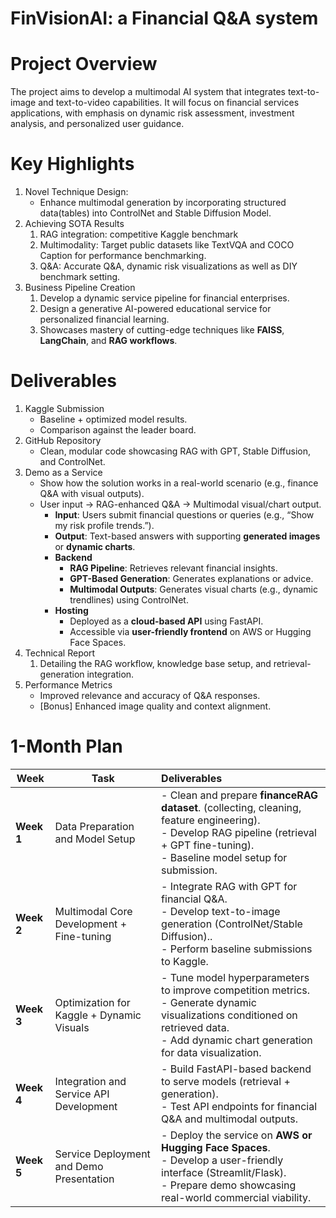# FinVisionAI: a Financial Q&A system

# Project Overview

The project aims to develop a multimodal AI system that integrates text-to-image and text-to-video capabilities. It will focus on financial services applications, with emphasis on dynamic risk assessment, investment analysis, and personalized user guidance.

# Key Highlights

1. Novel Technique Design:
   - Enhance multimodal generation by incorporating structured data(tables) into ControlNet and Stable Diffusion Model.
2. Achieving SOTA Results
   1. RAG integration: competitive Kaggle benchmark
   2. Multimodality: Target public datasets like TextVQA and COCO Caption for performance benchmarking.
   3. Q&A: Accurate Q&A, dynamic risk visualizations as well as DIY benchmark setting.
3. Business Pipeline Creation
   1. Develop a dynamic service pipeline for financial enterprises.
   2. Design a generative AI-powered educational service for personalized financial learning.
   3. Showcases mastery of cutting-edge techniques like **FAISS**, **LangChain**, and **RAG workflows**.





# Deliverables

1. Kaggle Submission
   - Baseline + optimized model results.
   - Comparison against the leader board.
2. GitHub Repository
   - Clean, modular code showcasing RAG with GPT, Stable Diffusion, and ControlNet.
3. Demo as a Service
   - Show how the solution works in a real-world scenario (e.g., finance Q&A with visual outputs).
   - User input → RAG-enhanced Q&A → Multimodal visual/chart output.
     - **Input**: Users submit financial questions or queries (e.g., “Show my risk profile trends.”).
     - **Output**: Text-based answers with supporting **generated images** or **dynamic charts**.
     - **Backend**
       - **RAG Pipeline**: Retrieves relevant financial insights.
       - **GPT-Based Generation**: Generates explanations or advice.
       - **Multimodal Outputs**: Generates visual charts (e.g., dynamic trendlines) using ControlNet.
     - **Hosting**
       - Deployed as a **cloud-based API** using FastAPI.
       - Accessible via **user-friendly frontend** on AWS or Hugging Face Spaces.
4. Technical Report
   1. Detailing the RAG workflow, knowledge base setup, and retrieval-generation integration.
5. Performance Metrics
   - Improved relevance and accuracy of Q&A responses.
   - [Bonus] Enhanced image quality and context alignment.



# 1-Month Plan

| Week       | Task                                      | Deliverables                                                 |
| ---------- | ----------------------------------------- | :----------------------------------------------------------- |
| **Week 1** | Data Preparation and Model Setup          | - Clean and prepare **financeRAG dataset**. (collecting, cleaning, feature engineering). <br />- Develop RAG pipeline (retrieval + GPT fine-tuning).<br />- Baseline model setup for submission. |
| **Week 2** | Multimodal Core Development + Fine-tuning | -  Integrate RAG with GPT for financial Q&A. <br />- Develop text-to-image generation (ControlNet/Stable Diffusion).. <br />- Perform baseline submissions to Kaggle. |
| **Week 3** | Optimization for Kaggle + Dynamic Visuals | - Tune model hyperparameters to improve competition metrics. <br />- Generate dynamic visualizations conditioned on retrieved data.<br />- Add dynamic chart generation for data visualization. |
| **Week 4** | Integration and Service API Development   | \- Build FastAPI-based backend to serve models (retrieval + generation).<br/>\- Test API endpoints for financial Q&A and multimodal outputs. |
| **Week 5** | Service Deployment and Demo Presentation  | - Deploy the service on **AWS or Hugging Face Spaces**. <br />- Develop a user-friendly interface (Streamlit/Flask). <br />- Prepare demo showcasing real-world commercial viability. |

